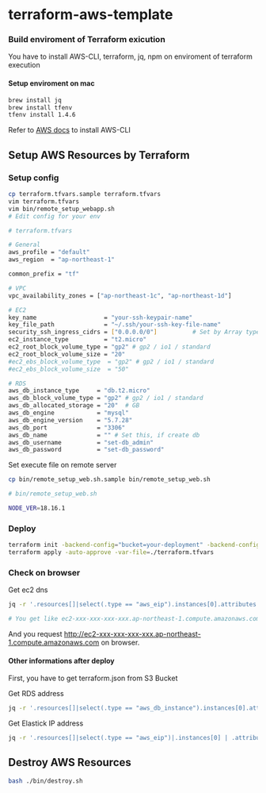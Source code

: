 # terraform-aws-template

### Build enviroment of Terraform exicution

You have to install AWS-CLI, terraform, jq, npm on enviroment of terraform execution

#### Setup enviroment on mac

```bash
brew install jq
brew install tfenv
tfenv install 1.4.6
```

Refer to [AWS docs](https://docs.aws.amazon.com/cli/latest/userguide/install-macos.html) to install AWS-CLI

## Setup AWS Resources by Terraform

### Setup config

```bash
cp terraform.tfvars.sample terraform.tfvars
vim terraform.tfvars
vim bin/remote_setup_webapp.sh
# Edit config for your env
```

```bash
# terraform.tfvars

# General
aws_profile = "default"
aws_region  = "ap-northeast-1"

common_prefix = "tf"

# VPC
vpc_availability_zones = ["ap-northeast-1c", "ap-northeast-1d"]

# EC2
key_name                   = "your-ssh-keypair-name"
key_file_path              = "~/.ssh/your-ssh-key-file-name"
security_ssh_ingress_cidrs = ["0.0.0.0/0"]          # Set by Array type
ec2_instance_type          = "t2.micro"
ec2_root_block_volume_type = "gp2" # gp2 / io1 / standard
ec2_root_block_volume_size = "20"
#ec2_ebs_block_volume_type  = "gp2" # gp2 / io1 / standard
#ec2_ebs_block_volume_size  = "50"

# RDS
aws_db_instance_type     = "db.t2.micro"
aws_db_block_volume_type = "gp2" # gp2 / io1 / standard
aws_db_allocated_storage = "20"  # GB
aws_db_engine            = "mysql"
aws_db_engine_version    = "5.7.28"
aws_db_port              = "3306"
aws_db_name              = "" # Set this, if create db
aws_db_username          = "set-db_admin"
aws_db_password          = "set-db_password"
```

Set execute file on remote server

```bash
cp bin/remote_setup_web.sh.sample bin/remote_setup_web.sh
```

```bash
# bin/remote_setup_web.sh

NODE_VER=18.16.1
```

### Deploy

```bash
terraform init -backend-config="bucket=your-deployment" -backend-config="key=terraform/your-project/terraform.tfstate" -backend-config="region=ap-northeast-1" -backend-config="profile=your-aws-profile-name"
terraform apply -auto-approve -var-file=./terraform.tfvars
```

### Check on browser

Get ec2 dns

```bash
jq -r '.resources[]|select(.type == "aws_eip").instances[0].attributes.public_dns' terraform.tfstate

# You get like ec2-xxx-xxx-xxx-xxx.ap-northeast-1.compute.amazonaws.com
```

And you request http://ec2-xxx-xxx-xxx-xxx.ap-northeast-1.compute.amazonaws.com on browser.

#### Other informations after deploy

First, you have to get terraform.json from S3 Bucket

Get RDS address

```bash
jq -r '.resources[]|select(.type == "aws_db_instance").instances[0].attributes.address' terraform.json
```

Get Elastick IP address

```bash
jq -r '.resources[]|select(.type == "aws_eip")|.instances[0] | .attributes | .public_ip' terraform.json
```

## Destroy AWS Resources

```bash
bash ./bin/destroy.sh
```
